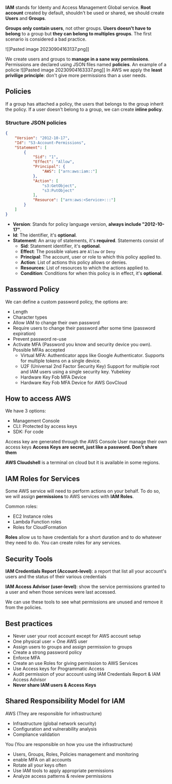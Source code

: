 **IAM** stands for Identy and Access Management Global service.
**Root account** created by default, shouldn't be used or shared, we should create **Users** and **Groups**.

**Groups only contain users**, not other groups.
**Users doesn't have to belong** to a group but **they can belong to multiples groups**. The first scenario is considered a bad practice.

![[Pasted image 20230904163137.png]]

We create users and groups to **manage in a sane way permissions**. Permissions are declared using JSON files named **policies**. An example of a policie
![[Pasted image 20230904163337.png]]
In AWS we apply the **least privilige principle**: don't give more permissions than a user needs.

## Policies

If a group has attached a policy, the users that belongs to the group inherit the policy. If a user doesn't belong to a group, we can create **inline policy**.

### Structure JSON policies
```json
{
	"Version": "2012-10-17",
	"Id": "S3-Account-Permissions",
	"Statement": [
		{
			"Sid": "1",
			"Effect": "Allow",
			"Principal": {
				"AWS": ["arn:aws:iam::"]
			},
			"Action": [
				"s3:GetObject",
				"s3:PutObject"
			],
			"Resource": ["arn:aws:<Service>:::"]
		}
	]
}
```
- **Version**: Stands for policy language version, **always include "2012-10-17"**.
- **Id**: The identifier, it's **optional**.
- **Statement**: An array of statements, it's **required**. Statements consist of
	- **Sid**: Statement identifier, it's **optional**.
	- **Effect**: The possible values are `Allow` or `Deny`
	- **Principal**: The account, user or role to which this policy applied to.
	- **Action**: List of actions this policy allows or denies.
	- **Resources**: List of resources to which the actions applied to.
	- **Condition**: Conditions for when this policy is in effect, it's **optional**.

## Password Policy

We can define a custom password policy, the options are:
- Length
- Character types
- Allow IAM to change their own password
- Require users to change their password after some time (password expiration)
- Prevent password re-use
- Activate MFA (Password you know and security device you own). Possible MFAs accepted
	- Virtual MFA: Authenticator apps like Google Authenticator. Supports for multiple tokens on a single device.
	- U2F (Universal 2nd Factor Security Key) Support for multiple root and IAM users using a single security key. Yubekiey
	- Hardware Key Fob MFA Device
	- Hardware Key Fob MFA Device for AWS GovCloud

## How to access AWS

We have 3 options:
- Management Console
- CLI: Protected by access keys
- SDK: For code

Access key are generated through the AWS Console
User manage their own access keys
**Access Keys are secret, just like a password. Don't share them**

**AWS Cloudshell** is a terminal on cloud but it is available in some regions.

## IAM Roles for Services

Some AWS service will need to perform actions on your behalf. To do so, we will assign **permissions** to AWS services with **IAM Roles**.

Common roles:

- EC2 Instance roles
- Lambda Function roles
- Roles for CloudFormation

**Roles** allow us to have credentials for a short duration and to do whatever they need to do. You can create roles for any services.

## Security Tools

**IAM Credentials Report (Account-level)**: a report that list all your account's users and the status of their various credentials

**IAM Access Advisor (user-level)**: show the service permissions granted to a user and when those services were last accessed.

We can use these tools to see what permissions are unused and remove it from the policies. 

## Best practices

- Never user your root account except for AWS account setup
- One physical user = One AWS user
- Assign users to groups and assign permission to groups
- Create a strong password policy
- Enforce MFA
- Create an use Roles for giving permission to AWS Services
- Use Access keys for Programmatic Access
- Audit permission of your account using IAM Credentials Report & IAM Access Advisor
- **Never share IAM users & Access Keys**

## Shared Responsibility Model for IAM

AWS (They are responsible for infrastructure)
- Infrastructure (global network security)
- Configuration and vulnerability analysis
- Compliance validation

You (You are responsible on how you use the infrastructure)
- Users, Groups, Roles, Policies management and monitoring
- enable MFA on all accounts
- Rotate all your keys often
- Use IAM tools to apply appropriate permissions
- Analyze access patterns & review permissions

